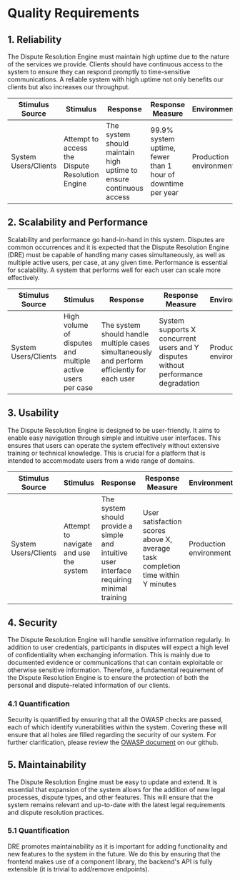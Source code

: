 # Quality Requirements

## 1. Reliability

The Dispute Resolution Engine must maintain high uptime due to the nature of the services we provide. Clients should have continuous access to the system to ensure they can respond promptly to time-sensitive communications. A reliable system with high uptime not only benefits our clients but also increases our throughput.

| Stimulus Source | Stimulus | Response | Response Measure | Environment | Artifact |
|-----------------|----------|----------|------------------|-------------|----------|
| System Users/Clients | Attempt to access the Dispute Resolution Engine | The system should maintain high uptime to ensure continuous access | 99.9% system uptime, fewer than 1 hour of downtime per year | Production environment | Dispute Resolution Engine |

## 2. Scalability and Performance

Scalability and performance go hand-in-hand in this system. Disputes are common occurrences and it is expected that the Dispute Resolution Engine (DRE) must be capable of handling many cases simultaneously, as well as multiple active users, per case, at any given time. Performance is essential for scalability. A system that performs well for each user can scale more effectively.

| Stimulus Source     | Stimulus                                             | Response                                                                                          | Response Measure                        | Environment         | Artifact                  |
|---------------------|------------------------------------------------------|---------------------------------------------------------------------------------------------------|-----------------------------------------|---------------------|---------------------------|
| System Users/Clients | High volume of disputes and multiple active users per case | The system should handle multiple cases simultaneously and perform efficiently for each user       | System supports X concurrent users and Y disputes without performance degradation | Production environment | Dispute Resolution Engine |


## 3. Usability

The Dispute Resolution Engine is designed to be user-friendly. It aims to enable easy navigation through simple and intuitive user interfaces. This ensures that users can operate the system effectively without extensive training or technical knowledge. This is crucial for a platform that is intended to accommodate users from a wide range of domains.

| Stimulus Source     | Stimulus                                        | Response                                                                                         | Response Measure                                           | Environment         | Artifact                  |
|---------------------|-------------------------------------------------|--------------------------------------------------------------------------------------------------|------------------------------------------------------------|---------------------|---------------------------|
| System Users/Clients | Attempt to navigate and use the system           | The system should provide a simple and intuitive user interface requiring minimal training        | User satisfaction scores above X, average task completion time within Y minutes | Production environment | Dispute Resolution Engine |


## 4. Security

The Dispute Resolution Engine will handle sensitive information regularly. In addition to user credentials, participants in disputes will expect a high level of confidentiality when exchanging information. This is mainly due to documented evidence or communications that can contain exploitable or otherwise sensitive information. Therefore, a fundamental requirement of the Dispute Resolution Engine is to ensure the protection of both the personal and dispute-related information of our clients.

### 4.1 Quantification

Security is quantified by ensuring that all the OWASP checks are passed, each of which identify vunerabilities within the system. Covering these will ensure that all holes are filled regarding the security of our system. For further clarification, please review the [OWASP document](https://github.com/COS301-SE-2024/Dispute-Resolution-Engine/blob/feat/documentation/docs/OWASP.md) on our github.

## 5. Maintainability

The Dispute Resolution Engine must be easy to update and extend. It is essential that expansion of the system allows for the addition of new legal processes, dispute types, and other features. This will ensure that the system remains relevant and up-to-date with the latest legal requirements and dispute resolution practices.

### 5.1 Quantification

DRE promotes maintainability as it is important for adding functionality and new features to the system in the future. We do this by ensuring that the frontend makes use of a component library, the backend's API is fully extensible (it is trivial to add/remove endpoints). 

